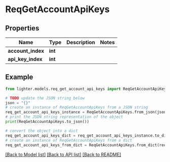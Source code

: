 # ReqGetAccountApiKeys


## Properties

Name | Type | Description | Notes
------------ | ------------- | ------------- | -------------
**account_index** | **int** |  | 
**api_key_index** | **int** |  | 

## Example

```python
from lighter.models.req_get_account_api_keys import ReqGetAccountApiKeys

# TODO update the JSON string below
json = "{}"
# create an instance of ReqGetAccountApiKeys from a JSON string
req_get_account_api_keys_instance = ReqGetAccountApiKeys.from_json(json)
# print the JSON string representation of the object
print(ReqGetAccountApiKeys.to_json())

# convert the object into a dict
req_get_account_api_keys_dict = req_get_account_api_keys_instance.to_dict()
# create an instance of ReqGetAccountApiKeys from a dict
req_get_account_api_keys_from_dict = ReqGetAccountApiKeys.from_dict(req_get_account_api_keys_dict)
```
[[Back to Model list]](../README.md#documentation-for-models) [[Back to API list]](../README.md#documentation-for-api-endpoints) [[Back to README]](../README.md)


